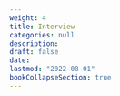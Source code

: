 ```yaml
---
weight: 4
title: Interview
categories: null
description: 
draft: false
date: 
lastmod: "2022-08-01"
bookCollapseSection: true
---
```


